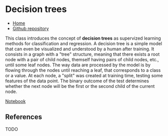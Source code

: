 # Decision trees

* [Home](https://supaerodatascience.github.io/machine-learning/)
* [Github repository](https://github.com/SupaeroDataScience/machine-learning/)

This class introduces the concept of **decision trees** as supervized learning methods for classification and regression.
A decision tree is a simple model that can even be visualized and understood by a human after training.
It consists in a graph with a "tree" structure, meaning that there exists a root node with a pair of child nodes, themself having pairs of child nodes, etc., until some leaf nodes.
The way data are processed by the model is by flowing through the nodes until reaching a leaf, that corresponds to a class or a value.
At each node, a "split" was created at training time, testing some features of the data point.
The binary outcome of the test determines whether the next node will be the first or the second child of the current node.

[Notebook](https://github.com/SupaeroDataScience/machine-learning/blob/main/8%20-%20Decision%20trees/Decision%20Trees.ipynb)

## References

TODO
